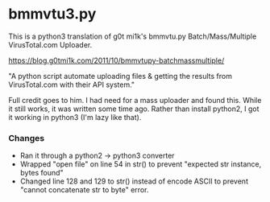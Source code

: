 # bmmvtu3.py

This is a python3 translation of g0t mi1k's bmmvtu.py Batch/Mass/Multiple VirusTotal.com Uploader.

https://blog.g0tmi1k.com/2011/10/bmmvtupy-batchmassmultiple/

"A python script automate uploading files & getting the results from VirusTotal.com with their API system."

Full credit goes to him. I had need for a mass uploader and found this. While it still works, it was written some time ago. Rather than install python2, I got it working in python3 (I'm lazy like that).

### Changes
* Ran it through a python2 -> python3 converter
* Wrapped "open file" on line 54 in str() to prevent "expected str instance, bytes found"
* Changed line 128 and 129 to str() instead of encode ASCII to prevent "cannot concatenate str to byte" error.
